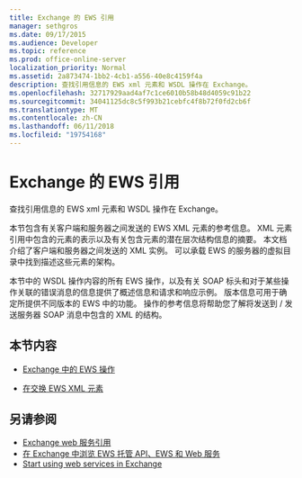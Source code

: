 ```yaml
---
title: Exchange 的 EWS 引用
manager: sethgros
ms.date: 09/17/2015
ms.audience: Developer
ms.topic: reference
ms.prod: office-online-server
localization_priority: Normal
ms.assetid: 2a873474-1bb2-4cb1-a556-40e8c4159f4a
description: 查找引用信息的 EWS xml 元素和 WSDL 操作在 Exchange。
ms.openlocfilehash: 32717929aad4af7c1ce6010b58b48d4059c91b22
ms.sourcegitcommit: 34041125dc8c5f993b21cebfc4f8b72f0fd2cb6f
ms.translationtype: MT
ms.contentlocale: zh-CN
ms.lasthandoff: 06/11/2018
ms.locfileid: "19754168"
---
```

# <a name="ews-reference-for-exchange"></a>Exchange 的 EWS 引用

查找引用信息的 EWS xml 元素和 WSDL 操作在 Exchange。
  
本节包含有关客户端和服务器之间发送的 EWS XML 元素的参考信息。 XML 元素引用中包含的元素的表示以及有关包含元素的潜在层次结构信息的摘要。 本文档介绍了客户端和服务器之间发送的 XML 实例。 可以承载 EWS 的服务器的虚拟目录中找到描述这些元素的架构。 
  
本节中的 WSDL 操作内容的所有 EWS 操作，以及有关 SOAP 标头和对于某些操作关联的错误消息的信息提供了概述信息和请求和响应示例。 版本信息可用于确定所提供不同版本的 EWS 中的功能。 操作的参考信息将帮助您了解将发送到 / 发送服务器 SOAP 消息中包含的 XML 的结构。 
  
## <a name="in-this-section"></a>本节内容
<a name="bk_InThisSection"> </a>

- [Exchange 中的 EWS 操作](ews-operations-in-exchange.md)
    
- [在交换 EWS XML 元素](ews-xml-elements-in-exchange.md)
    
## <a name="see-also"></a>另请参阅

- [Exchange web 服务引用](web-services-reference-for-exchange.md)
- [在 Exchange 中浏览 EWS 托管 API、EWS 和 Web 服务](../exchange-web-services/explore-the-ews-managed-api-ews-and-web-services-in-exchange.md)
- [Start using web services in Exchange](../exchange-web-services/start-using-web-services-in-exchange.md)
    

